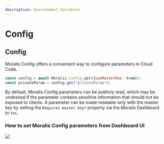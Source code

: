 ```yaml
---
description: Environment Variables.
---
```


# Config

## Config <a href="config" id="config"></a>

Moralis Config offers a convenient way to configure parameters in Cloud Code.

```javascript
const config = await Moralis.Config.get({useMasterKey: true});
const privateParam = config.get("privateParam");
```

By default, Moralis Config parameters can be publicly read, which may be undesired if the parameter contains sensitive information that should not be exposed to clients. A parameter can be made readable only with the master key by setting the `Requires master key?` property via the Moralis Dashboard to `Yes`.

### How to set Moralis Config parameters from Dashboard UI
![](../../.gitbook/assets/image_Config_Parse_Dashboard_UI.png)
